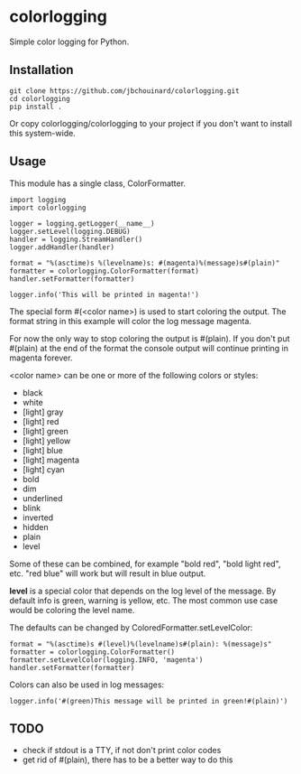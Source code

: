 # colorlogging
Simple color logging for Python.

## Installation

```
git clone https://github.com/jbchouinard/colorlogging.git
cd colorlogging
pip install .
```

Or copy colorlogging/colorlogging to your project if you don't want to install this system-wide.

## Usage

This module has a single class, ColorFormatter.

```
import logging
import colorlogging

logger = logging.getLogger(__name__)
logger.setLevel(logging.DEBUG)
handler = logging.StreamHandler()
logger.addHandler(handler)

format = "%(asctime)s %(levelname)s: #(magenta)%(message)s#(plain)"
formatter = colorlogging.ColorFormatter(format)
handler.setFormatter(formatter)

logger.info('This will be printed in magenta!')
```

The special form #(\<color name\>) is used to start coloring the output. The format string in this example will color
the log message magenta.

For now the only way to stop coloring the output is #(plain). If you don't put #(plain) at the end of the format
the console output will continue printing in magenta forever.

\<color name\> can be one or more of the following colors or styles:
 * black
 * white
 * [light] gray
 * [light] red
 * [light] green
 * [light] yellow
 * [light] blue
 * [light] magenta
 * [light] cyan
 * bold
 * dim
 * underlined
 * blink
 * inverted
 * hidden
 * plain
 * level
 
Some of these can be combined, for example "bold red", "bold light red", etc. "red blue" will work but will result in blue output.

**level** is a special color that depends on the log level of the message. By default info is green, warning is yellow, etc.
The most common use case would be coloring the level name.

The defaults can be changed by ColoredFormatter.setLevelColor:

```
format = "%(asctime)s #(level)%(levelname)s#(plain): %(message)s"
formatter = colorlogging.ColorFormatter()
formatter.setLevelColor(logging.INFO, 'magenta')
handler.setFormatter(formatter)
```

Colors can also be used in log messages:

```
logger.info('#(green)This message will be printed in green!#(plain)')
```

## TODO

* check if stdout is a TTY, if not don't print color codes
* get rid of #(plain), there has to be a better way to do this
